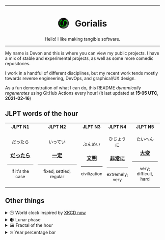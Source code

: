 ***

<h1 align="center">
<sub>
    <img src="readme/resources/avatar.png" height="36">
</sub>
&nbsp;
Gorialis
</h1>
<p align="center">
Hello! I like making tangible software.
</p>

***

My name is Devon and this is where you can view my public projects. I have a mix of stable and experimental projects, as well as some more comedic repositories.

I work in a handful of different disciplines, but my recent work tends mostly towards reverse engineering, DevOps, and graphical/UX design.

As a fun demonstration of what I can do, this README *dynamically regenerates* using GitHub Actions every hour! (it last updated at **15:05 UTC, 2021-02-16**)

<h2>JLPT words of the hour</h2>
<table>
    <tr>
        <th>JLPT N1</th>
        <th>JLPT N2</th>
        <th>JLPT N3</th>
        <th>JLPT N4</th>
        <th>JLPT N5</th>
    </tr>
    <tr>
        <td>
            <p align="center">だったら</p>
            <h3 align="center"><b><a href="https://jisho.org/search/%E3%81%A0%E3%81%A3%E3%81%9F%E3%82%89">だったら</a></b></h3>
            <hr>
            <p align="center">if it's the case</p>
        </td>
        <td>
            <p align="center">いってい</p>
            <h3 align="center"><b><a href="https://jisho.org/search/%E4%B8%80%E5%AE%9A">一定</a></b></h3>
            <hr>
            <p align="center">fixed,<wbr> settled,<wbr> regular</p>
        </td>
        <td>
            <p align="center">ぶんめい</p>
            <h3 align="center"><b><a href="https://jisho.org/search/%E6%96%87%E6%98%8E">文明</a></b></h3>
            <hr>
            <p align="center">civilization</p>
        </td>
        <td>
            <p align="center">ひじょうに</p>
            <h3 align="center"><b><a href="https://jisho.org/search/%E9%9D%9E%E5%B8%B8%E3%81%AB">非常に</a></b></h3>
            <hr>
            <p align="center">extremely;<br> very</p>
        </td>
        <td>
            <p align="center">たいへん</p>
            <h3 align="center"><b><a href="https://jisho.org/search/%E5%A4%A7%E5%A4%89">大変</a></b></h3>
            <hr>
            <p align="center">very;<br> difficult,<wbr> hard</p>
        </td>
    </tr>
</table>

<h2>Other things</h2>
<details>
<summary>🕒  World clock inspired by <a href="https://xkcd.com/now">XKCD now</a></summary>

> <img src="generated/now.png" width="512">

</details>
<details>
<summary>🌒 Lunar phase</summary>

The moon is approximately 18.60% through its phase (Waxing Crescent).

</details>
<details>
<summary>&#x1f5bc; Fractal of the hour</summary>

> <img src="generated/fractal.png" width="512">

</details>
<details>
<summary>&#x23f2; Year percentage bar</summary>
<pre><code>2021 [██▁▁▁▁▁▁▁▁▁▁▁▁▁▁▁▁▁▁] 12.78%</code></pre>
</details>
